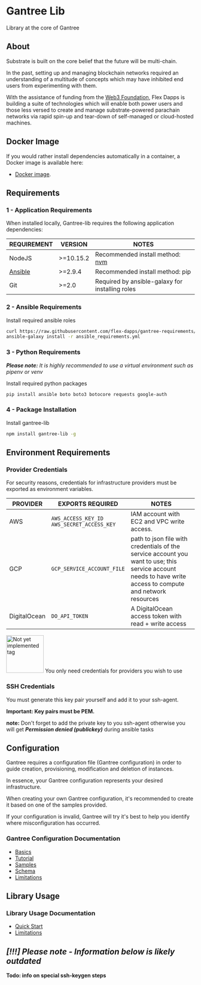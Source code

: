 # Gantree Lib

Library at the core of Gantree

## About

Substrate is built on the core belief that the future will be multi-chain.

In the past, setting up and managing blockchain networks required an understanding of a multitude of concepts which may have inhibited end users from experimenting with them.

With the assistance of funding from the [Web3 Foundation](https://web3.foundation/), Flex Dapps is building a suite of technologies which will enable both power users and those less versed to create and manage substrate-powered parachain networks via rapid spin-up and tear-down of self-managed or cloud-hosted machines.

## Docker Image

If you would rather install dependencies automatically in a container, a Docker image is available here:
- [Docker image](https://github.com/flex-dapps/gantree-cli-docker).

## Requirements

### 1 - Application Requirements

When installed locally, Gantree-lib requires the following application dependencies:

| REQUIREMENT                                                                                   | VERSION   | NOTES                                                            |
| --------------------------------------------------------------------------------------------- | --------- | ---------------------------------------------------------------- |
| NodeJS                                                                                        | >=10.15.2 | Recommended install method: [nvm](https://github.com/nvm-sh/nvm) |
| [Ansible](https://docs.ansible.com/ansible/latest/installation_guide/intro_installation.html) | >=2.9.4   | Recommended install method: pip                                  |
| Git                                                                                           | >=2.0     | Required by ansible-galaxy for installing roles                  |

### 2 - Ansible Requirements

Install required ansible roles

```bash
curl https://raw.githubusercontent.com/flex-dapps/gantree-requirements/master/ansible-galaxy/requirements.yml > ansible_requirements.yml
ansible-galaxy install -r ansible_requirements.yml
```

### 3 - Python Requirements

***Please note:*** *It is highly recommended to use a virtual environment such as _pipenv_ or _venv_*

Install required python packages

```bash
pip install ansible boto boto3 botocore requests google-auth
```

### 4 - Package Installation

Install gantree-lib

```bash
npm install gantree-lib -g
```

## Environment Requirements

### Provider Credentials

For security reasons, credentials for infrastructure providers must be exported as environment variables.

| PROVIDER     | EXPORTS REQUIRED                                | NOTES                                                                                                                                                       |
| ------------ | ----------------------------------------------- | ----------------------------------------------------------------------------------------------------------------------------------------------------------- |
| AWS          | `AWS_ACCESS_KEY_ID`</br>`AWS_SECRET_ACCESS_KEY` | IAM account with EC2 and VPC write access.                                                                                                                  |
| GCP          | `GCP_SERVICE_ACCOUNT_FILE`                      | path to json file with credentials of the service account you want to use; this service account needs to have write access to compute and network resources |
| DigitalOcean | `DO_API_TOKEN`                                  | A DigitalOcean access token with read + write access                                                                                                        |

<img src="https://raw.githubusercontent.com/flex-dapps/gantree-misc/master/docs/img/Github_related_note_tag.png" alt="Not yet implemented tag" width="100">
You only need credentials for providers you wish to use

### SSH Credentials

You must generate this key pair yourself and add it to your ssh-agent.

**Important: Key pairs must be PEM.**

**note:** Don't forget to add the private key to you ssh-agent otherwise you will get **_Permission denied (publickey)_** during ansible tasks


## Configuration

Gantree requires a configuration file (Gantree configuration) in order to guide creation, provisioning, modification and deletion of instances.

In essence, your Gantree configuration represents your desired infrastructure.

When creating your own Gantree configuration, it's recommended to create it based on one of the samples provided.

If your configuration is invalid, Gantree will try it's best to help you identify where misconfiguration has occurred.

### Gantree Configuration Documentation

- [Basics](docs/gantree_config/basics.md)
- [Tutorial](docs/gantree_config/tutorial.md)
- [Samples](docs/gantree_config/samples.md)
- [Schema](docs/gantree_config/schema.md)
- [Limitations](docs/gantree_config/limitations.md)

## Library Usage

### Library Usage Documentation

- [Quick Start](docs/library/quick_start.md)
- [Limitations](docs/library/limitations.md)

***[!!!] Please note - Information below is likely outdated***
---

**Todo: info on special ssh-keygen steps**

<!-- #### Gantree configuration example

```json
{
  "metadata": {
    "project": "node-template", // project name
    "version": "0.0.1" // project version (not used right now)
  },
  "binary": {
    // "fetch" grabs a pre-compiled binary from a given URL
    "fetch": {
      "url": "https://substrate-node-bins.sgp1.digitaloceanspaces.com/node-template"
    },
    // we can also specify a repository if we want the nodes to compile the binary,
    // but note we can only have one of 'fetch' or 'repository'
    "repository": {
      "url": "https://github.com/substrate-developer-hub/substrate-node-template.git",
      "version": "HEAD" // or a commit hash
    },
    "filename": "node-template" // the name of the (compiled) binary
  },
  "nodes": [
    {
      "validator": true, // whether we should start this node with --validator
      "name": "gantree-nt-1", // node name for telemetry page
      "loggingFilter": "sync=trace,afg=trace,babe=debug", // OPTIONAL
      "telemetry": true, // OPTIONAL
      "chain": "dev", // OPTIONAL an argument to pass to --chain, leave
      "substrateOptions": [
        // OPTIONAL an array of extra options to pass to the substrate binary
      ],
      "rpcPort": 9933, // OPTIONAL specify a port for the RPC endpoint to bind to
      "instance": {
        "provider": "do", // or "aws" or "gcp"
        // machine slug for provider, check these out for
        // aws - https://aws.amazon.com/ec2/instance-types/
        // digitalocean - https://slugs.do-api.dev
        // gcp - https://cloud.google.com/compute/docs/machine-types
        "machineType": "s-1vcpu-1gb",
        // zone for provider
        // aws - https://docs.aws.amazon.com/general/latest/gr/rande.html
        // digitalocean - https://developers.digitalocean.com/documentation/v2/#list-all-regions
        // gcp - https://cloud.google.com/compute/docs/regions-zones#locations
        "zone": "nyc3",
        "sshUser": "root",
        "sshPublicKey": "ssh-rsa ..."
      }
    },
    // repeat as necessary for n nodes (you won't finalise blocks unless you have 2+)
    ...,
  ]
}
``` -->

<!-- ### Configuration File Strucutre: /binary

- "repository: [object] defines a git repository from which to compile the binary and deploy
    - "url": [string] a url to the git repository
    - "version": [string:HEAD] the commit/tag of the binary source to use
- "fetch": [object] defines a direct link to a binary to download and deploy
    - "url": [string] a url of the binary
- "filename": [string] the name of the binary when compiled, eg. 'polkadot', 'node-template', etc
- "localCompile": [string:false] should the binary be compiled on the host machine (if compiling), otherwise node[0] is used
- "useDefaultChainSpec": [string:false] should the binary run the internal spec, otherwise a custom spec is built
- "chain": [string:false] the chain argument to pass to the binary on execution
- "bootnodes": [array(string)] an array of bootnodes to pass to the binary

### Configuration File Structure: /nodes/[node]

- "name: [string] the name of the instance, otherwise (project-name + node-index) is used
- "binaryOptions": [object] configuration of various node specific binary arguments
- "instance": [object] configuration of the hardware/cloud instance to provision

### Configuration File Structure: /nodes/[node]/binaryOptions

- "telemetry: [string:false] a telemetry endpoint to pass to the binary
- "rpcPort": [integer:9933] the rpcPort to start the binary with
- "substrateOptions": [array(string)] misc arguments to pass to the binary

### Configuration File Structure: /nodes/[node]/instance [Amazon Web Services - EC2]
- "provider": [string] must = 'aws'
- "type" [string:m4.large] the type of the instance
- "volumeSize" [integer:50] the size of the main volume in gigabytes
- "region" [string:eu-central-1] the location of the instance
- "sshPublicKey": [string] the ssh public key to provide to the instance

### Configuration File Structure: /nodes/[node]/instance [Google Cloud Platform - GCE]
- "provider": [string] must = 'gcp'
- "type" [string:n1-standard-4] the type of the instance
- "sizeGb" [integer:50] the size of the main volume in gigabytes
- "zone" [string:eu-central-1] the location of the instance
- "sshPublicKey": [string] the ssh public key to provide to the instance

### Configuration File Structure: /nodes/[nodes]/instance [Digital Ocean]
- "provider": [string] must = 'do'
- "size" [string:s-1vcpu-1gb] the size of the droplet
- "region" [string:nyc3] the location of the droplet
- "sshPublicKey": [string] the ssh public key to provide to the droplet -->
